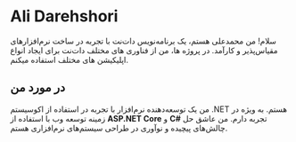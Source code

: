 # Ali Darehshori

سلام! من محمدعلی هستم، یک برنامه‌نویس دات‌نت با تجربه در ساخت نرم‌افزارهای مقیاس‌پذیر و کارآمد. در پروژه ها، من از فناوری های مختلف دات‌نت برای ایجاد انواع اپلیکیشن های مختلف استفاده ‌میکنم.

## در مورد من

من یک توسعه‌دهنده نرم‌افزار با تجربه در استفاده از اکوسیستم .NET هستم. به ویژه در زمینه توسعه وب با استفاده از **ASP.NET Core** و **C#** تجربه دارم. من عاشق حل چالش‌های پیچیده و نوآوری در طراحی سیستم‌های نرم‌افزاری هستم.

